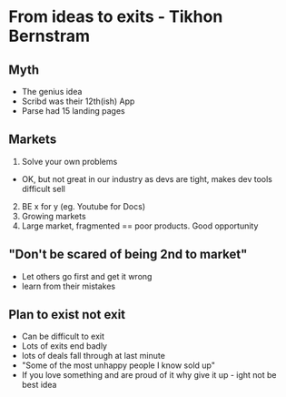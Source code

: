 # From ideas to exits - Tikhon Bernstram

## Myth
- The genius idea
- Scribd was their 12th(ish) App
- Parse had 15 landing pages

## Markets

1. Solve your own problems
- OK, but not great in our industry as devs are tight, makes dev tools difficult sell
2. BE x for y (eg. Youtube for Docs)
3. Growing markets
4. Large market, fragmented == poor products. Good opportunity

## "Don't be scared of being 2nd to market" 
- Let others go first and get it wrong
- learn from their mistakes

## Plan to exist not exit
- Can be difficult to exit
- Lots of exits end badly
- lots of deals fall through at last minute
- "Some of the most unhappy people I know sold up"
- If you love something and are proud of it why give it up - ight not be best idea
